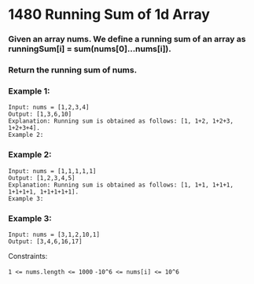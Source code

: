 # 1480 Running Sum of 1d Array

### Given an array nums. We define a running sum of an array as runningSum[i] = sum(nums[0]…nums[i]).

### Return the running sum of nums.

### Example 1:

```
Input: nums = [1,2,3,4]
Output: [1,3,6,10]
Explanation: Running sum is obtained as follows: [1, 1+2, 1+2+3, 1+2+3+4].
Example 2:
```

### Example 2:

```
Input: nums = [1,1,1,1,1]
Output: [1,2,3,4,5]
Explanation: Running sum is obtained as follows: [1, 1+1, 1+1+1, 1+1+1+1, 1+1+1+1+1].
Example 3:
```

### Example 3:

```
Input: nums = [3,1,2,10,1]
Output: [3,4,6,16,17]
```

Constraints:

`1 <= nums.length <= 1000`
`-10^6 <= nums[i] <= 10^6`
